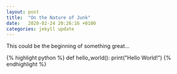 ```yaml
---
layout: post
title:  "On the Nature of Junk"
date:   2020-02-24 20:26:16 +0100
categories: jekyll update
---
```


This could be the beginning of something great...

{% highlight python %}
def hello_world():
    print("Hello World!")
{% endhighlight %}
